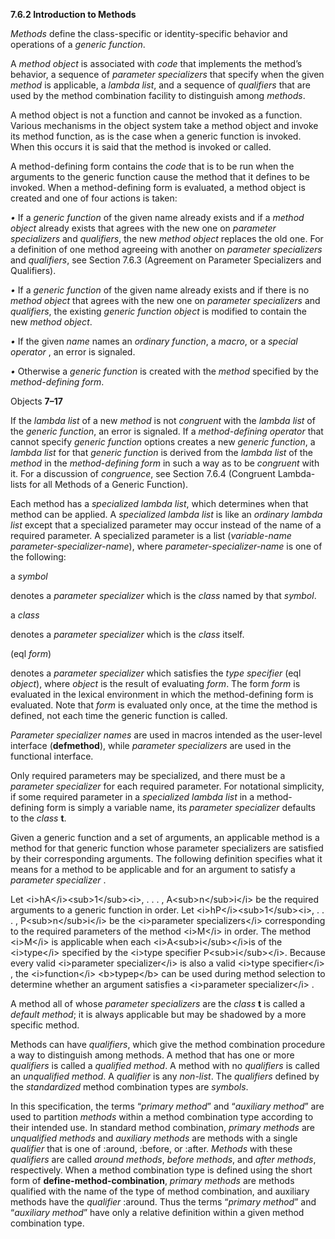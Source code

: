 **7.6.2 Introduction to Methods** 

*Methods* define the class-specific or identity-specific behavior and operations of a *generic function*. 

A *method object* is associated with *code* that implements the method’s behavior, a sequence of *parameter specializers* that specify when the given *method* is applicable, a *lambda list*, and a sequence of *qualifiers* that are used by the method combination facility to distinguish among *methods*. 

A method object is not a function and cannot be invoked as a function. Various mechanisms in the object system take a method object and invoke its method function, as is the case when a generic function is invoked. When this occurs it is said that the method is invoked or called. 

A method-defining form contains the *code* that is to be run when the arguments to the generic function cause the method that it defines to be invoked. When a method-defining form is evaluated, a method object is created and one of four actions is taken: 

*•* If a *generic function* of the given name already exists and if a *method object* already exists that agrees with the new one on *parameter specializers* and *qualifiers*, the new *method object* replaces the old one. For a definition of one method agreeing with another on *parameter specializers* and *qualifiers*, see Section 7.6.3 (Agreement on Parameter Specializers and Qualifiers). 

*•* If a *generic function* of the given name already exists and if there is no *method object* that agrees with the new one on *parameter specializers* and *qualifiers*, the existing *generic function object* is modified to contain the new *method object*. 

*•* If the given *name* names an *ordinary function*, a *macro*, or a *special operator* , an error is signaled. 

*•* Otherwise a *generic function* is created with the *method* specified by the *method-defining form*. 

Objects **7–17**

 

 

If the *lambda list* of a new *method* is not *congruent* with the *lambda list* of the *generic function*, an error is signaled. If a *method-defining operator* that cannot specify *generic function* options creates a new *generic function*, a *lambda list* for that *generic function* is derived from the *lambda list* of the *method* in the *method-defining form* in such a way as to be *congruent* with it. For a discussion of *congruence*, see Section 7.6.4 (Congruent Lambda-lists for all Methods of a Generic Function). 

Each method has a *specialized lambda list*, which determines when that method can be applied. A *specialized lambda list* is like an *ordinary lambda list* except that a specialized parameter may occur instead of the name of a required parameter. A specialized parameter is a list (*variable-name parameter-specializer-name*), where *parameter-specializer-name* is one of the following: 

a *symbol* 

denotes a *parameter specializer* which is the *class* named by that *symbol*. 

a *class* 

denotes a *parameter specializer* which is the *class* itself. 

(eql *form*) 

denotes a *parameter specializer* which satisfies the *type specifier* (eql *object*), where *object* is the result of evaluating *form*. The form *form* is evaluated in the lexical environment in which the method-defining form is evaluated. Note that *form* is evaluated only once, at the time the method is defined, not each time the generic function is called. 

*Parameter specializer names* are used in macros intended as the user-level interface (**defmethod**), while *parameter specializers* are used in the functional interface. 

Only required parameters may be specialized, and there must be a *parameter specializer* for each required parameter. For notational simplicity, if some required parameter in a *specialized lambda list* in a method-defining form is simply a variable name, its *parameter specializer* defaults to the *class* **t**. 

Given a generic function and a set of arguments, an applicable method is a method for that generic function whose parameter specializers are satisfied by their corresponding arguments. The following definition specifies what it means for a method to be applicable and for an argument to satisfy a *parameter specializer* . 

Let \<i\>hA\</i\>\<sub\>1\</sub\>\<i\>, . . . , A\<sub\>n\</sub\>i\</i\> be the required arguments to a generic function in order. Let \<i\>hP\</i\>\<sub\>1\</sub\>\<i\>, . . . , P\<sub\>n\</sub\>i\</i\> be the \<i\>parameter specializers\</i\> corresponding to the required parameters of the method \<i\>M\</i\> in order. The method \<i\>M\</i\> is applicable when each \<i\>A\<sub\>i\</sub\>\</i\>is of the \<i\>type\</i\> specified by the \<i\>type specifier P\<sub\>i\</sub\>\</i\>. Because every valid \<i\>parameter specializer\</i\> is also a valid \<i\>type specifier\</i\> , the \<i\>function\</i\> \<b\>typep\</b\> can be used during method selection to determine whether an argument satisfies a \<i\>parameter specializer\</i\> . 

A method all of whose *parameter specializers* are the *class* **t** is called a *default method*; it is always applicable but may be shadowed by a more specific method. 



 

 

Methods can have *qualifiers*, which give the method combination procedure a way to distinguish among methods. A method that has one or more *qualifiers* is called a *qualified method*. A method with no *qualifiers* is called an *unqualified method*. A *qualifier* is any *non-list*. The *qualifiers* defined by the *standardized* method combination types are *symbols*. 

In this specification, the terms “*primary method*” and “*auxiliary method*” are used to partition *methods* within a method combination type according to their intended use. In standard method combination, *primary methods* are *unqualified methods* and *auxiliary methods* are methods with a single *qualifier* that is one of :around, :before, or :after. *Methods* with these *qualifiers* are called *around methods*, *before methods*, and *after methods*, respectively. When a method combination type is defined using the short form of **define-method-combination**, *primary methods* are methods qualified with the name of the type of method combination, and auxiliary methods have the *qualifier* :around. Thus the terms “*primary method*” and “*auxiliary method*” have only a relative definition within a given method combination type. 

